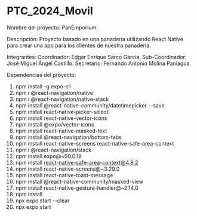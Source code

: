 # PTC_2024_Movil
Nombre del proyecto: PanÉmporium.

Descripción:
Proyecto basado en una panaderia utilizando React Native para crear una app
para los clientes de nuestra panaderia.

Integrantes:
Coordinador: Edgar Enrique Sarco García.
Sub-Coordinador: José Miguel Ángel Castillo.
Secretario: Fernando Antonio Molina Paniagua.


Dependencias del proyecto:
1. npm install -g expo-cli
2. npm i @react-navigation/native
3. npm i @react-navigation/native-stack
4. npm install @react-native-community/datetimepicker --save
5. npm install react-native-picker-select
6. npm install react-native-vector-icons
7. npm install @expo/vector-icons
8. npm install react-native-masked-text
9. npm install @react-navigation/bottom-tabs
10. npm install react-native-screens react-native-safe-area-context
11. npm i @react-navigation/stack
12. npm install expo@~50.0.19
13. npm install react-native-safe-area-context@4.8.2
14. npm install react-native-screens@~3.29.0
15. npm install react-native-toast-message
16. npm install @react-native-community/masked-view
17. npm install react-native-gesture-handler@~2.14.0
18. npm install
19. npx expo start --clear
20. npx expo start